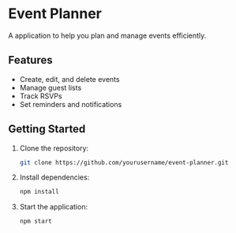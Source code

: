 # Event Planner

A application to help you plan and manage events efficiently.

## Features

- Create, edit, and delete events
- Manage guest lists
- Track RSVPs
- Set reminders and notifications

## Getting Started

1. Clone the repository:
    ```bash
    git clone https://github.com/yourusername/event-planner.git
    ```
2. Install dependencies:
    ```bash
    npm install
    ```
3. Start the application:
    ```bash
    npm start
    ```




